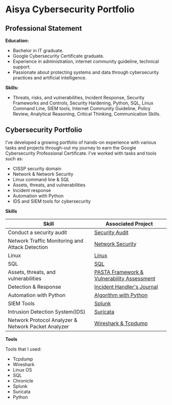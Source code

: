 # Aisya Cybersecurity Portfolio

## Professional Statement

**Education:**
  - Bachelor in IT graduate.
  - Google Cybersecurity Certificate graduate.
  - Experience in administration, internet community guideline, technical support.
  - Passionate about protecting systems and data through cybersecurity practices        and artificial intelligence.

**Skills:**
  - Threats, risks, and vulnerabilities, Incident Response, Security Frameworks and   Controls, Security Hardening, Python, SQL, Linux Command Line, SIEM tools,          Internet Community Guideline, Policy Review, Analytical Reasoning, Critical         Thinking, Communication Skills.

## Cybersecurity Portfolio

I’ve developed a growing portfolio of hands-on experience with various tasks and projects through-out my journey to earn the Google Cybersecurity Professional Certificate. I've worked with tasks and tools such as:
  - CISSP security domain
  - Network & Network Security
  - Linux command line & SQL
  - Assets, threats, and vulnerabilities
  - Incident response
  - Automation with Python
  - IDS and SIEM tools for cybersecurity

**Skills**

| Skill                                           | Associated Project         |
|-------------------------------------------------|----------------------------|
| Conduct a security audit                        | <a href="https://github.com/AisyaJalani/Aisya-Cybersecurity-Portfolio/tree/main/1.%20Conduct%20a%20Security%20Audit">Security Audit</a> |
| Network Traffic Monitoring and Attack Detection | <a href="https://github.com/AisyaJalani/Aisya-Cybersecurity-Portfolio/tree/main/2.%20Network%20Security">Network Security</a>|
| Linux                                           | <a href="https://github.com/AisyaJalani/Aisya-Cybersecurity-Portfolio/tree/main/3.%20Linux%20%26%20SQL">Linux</a> |
| SQL                                             | <a href="https://github.com/AisyaJalani/Aisya-Cybersecurity-Portfolio/tree/main/3.%20Linux%20%26%20SQL">SQL</a> |
| Assets, threats, and vulnerabilities            | <a href="https://github.com/AisyaJalani/Aisya-Cybersecurity-Portfolio/tree/main/4.%20Assets%2C%20Threats%2C%20and%20Vulnerabilities">PASTA Framework & Vulnerability Assessment</a> |
| Detection & Response                            | <a href="https://github.com/AisyaJalani/Aisya-Cybersecurity-Portfolio/tree/main/5.%20Detection%20%26%20Response">Incident Handler's Journal</a> |
| Automation with Python                          | <a href="https://github.com/AisyaJalani/Aisya-Cybersecurity-Portfolio/tree/main/5.%20Detection%20%26%20Response">Algorithm with Python</a> |
| SIEM Tools                                      | <a href="https://github.com/AisyaJalani/Aisya-Cybersecurity-Portfolio/tree/main/6.%20Wireshark%2C%20Tcpdump%2C%20IDS%20%26%20SIEM">Splunk</a> |
| Intrusion Detection System(IDS)                 | <a href="https://github.com/AisyaJalani/Aisya-Cybersecurity-Portfolio/tree/main/6.%20Wireshark%2C%20Tcpdump%2C%20IDS%20%26%20SIEM">Suricata</a> |
| Network Protocol Analyzer & Network Packet Analyzer| <a href="https://github.com/AisyaJalani/Aisya-Cybersecurity-Portfolio/tree/main/6.%20Wireshark%2C%20Tcpdump%2C%20IDS%20%26%20SIEM">Wireshark & Tcpdump</a> |

**Tools**

Tools that I used:
  - Tcpdump
  - Wireshark
  - Linux OS
  - SQL
  - Chronicle
  - Splunk
  - Suricata
  - Python
